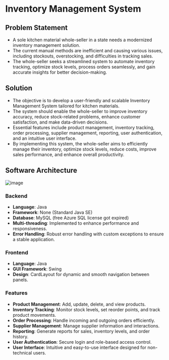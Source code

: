 # Inventory Management System

## Problem Statement
* A sole kitchen material whole-seller in a state needs a modernized inventory management solution.
* The current manual methods are inefficient and causing various issues, including stockouts, overstocking, and difficulties in tracking sales.
* The whole-seller seeks a streamlined system to automate inventory tracking, optimize stock levels, process orders seamlessly, and gain accurate insights for better decision-making.

## Solution
* The objective is to develop a user-friendly and scalable Inventory Management System tailored for kitchen materials.
* The system should enable the whole-seller to improve inventory accuracy, reduce stock-related problems, enhance customer satisfaction, and make data-driven decisions.
* Essential features include product management, inventory tracking, order processing, supplier management, reporting, user authentication, and an intuitive user interface.
* By implementing this system, the whole-seller aims to efficiently manage their inventory, optimize stock levels, reduce costs, improve sales performance, and enhance overall productivity.

## Software Architecture
![image](https://github.com/TusharPuri10/InventoryManagement/assets/92613357/9e166aa4-07c7-44c2-ba53-d116c09cde33)

### Backend
* **Language**: Java
* **Framework**: None (Standard Java SE)
* **Database**: MySQL (free Azure SQL license got expired)
* **Multi-threading**: Implemented to enhance performance and responsiveness.
* **Error Handling**: Robust error handling with custom exceptions to ensure a stable application.

### Frontend
* **Language**: Java
* **GUI Framework**: Swing
* **Design**: CardLayout for dynamic and smooth navigation between panels.

### Features
* **Product Management**: Add, update, delete, and view products.
* **Inventory Tracking**: Monitor stock levels, set reorder points, and track product movements.
* **Order Processing**: Handle incoming and outgoing orders efficiently.
* **Supplier Management**: Manage supplier information and interactions.
* **Reporting**: Generate reports for sales, inventory levels, and order history.
* **User Authentication**: Secure login and role-based access control.
* **User Interface**: Intuitive and easy-to-use interface designed for non-technical users.
